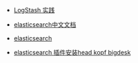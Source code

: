 * [LogStash 实践](https://doc.yonyoucloud.com/doc/logstash-best-practice-cn/index.html)

* [elasticsearch中文文档](http://doc.codingdict.com/elasticsearch/440/)
* [elasticsearch](https://elasticsearch.cn/)

* [elasticsearch 插件安装head kopf bigdesk](https://www.cnblogs.com/richaaaard/p/5212044.html)